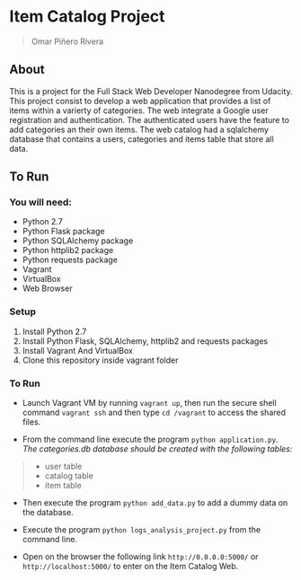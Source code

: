 # Item Catalog Project

> Omar Piñero Rivera

## About

This is a project for the Full Stack Web Developer Nanodegree from Udacity. This project consist to develop a web application that provides a list of items within a varierty of categories. The web integrate a Google user registration and authentication. The authenticated users have the feature to add categories an their own items. The web catalog had a sqlalchemy database that contains a users, categories and items table that store all data.

## To Run

### You will need:
- Python 2.7
- Python Flask package
- Python SQLAlchemy package
- Python httplib2 package
- Python requests package
- Vagrant
- VirtualBox
- Web Browser

### Setup
1. Install Python 2.7
2. Install Python Flask, SQLAlchemy, httplib2 and requests packages
3. Install Vagrant And VirtualBox
4. Clone this repository inside vagrant folder


### To Run

- Launch Vagrant VM by running `vagrant up`, then run the secure shell command `vagrant ssh` and then type `cd /vagrant` to access the shared files.

- From the command line execute the program `python application.py`.  
_The categories.db database should be created with the following tables:_

> - user table
> - catalog table
> - item table

- Then execute the program `python add_data.py` to add a dummy data on the database.

- Execute the program `python logs_analysis_project.py` from the command line.

- Open on the browser the following link `http://0.0.0.0:5000/` or `http://localhost:5000/` to enter on the Item Catalog Web.
